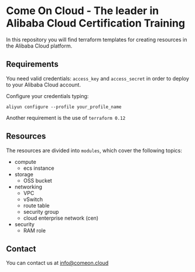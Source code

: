 # Come On Cloud - The leader in Alibaba Cloud Certification Training

In this repository you will find terraform templates for creating resources in the Alibaba Cloud platform.

## Requirements
You need valid credentials: `access_key` and `access_secret` in order to deploy to your Alibaba Cloud account.

Configure your credentials typing:
```
aliyun configure --profile your_profile_name
```

Another requirement is the use of `terraform 0.12`

## Resources
The resources are divided into `modules`, which cover the following topics:
* compute
  * ecs instance
* storage
  * OSS bucket
* networking
  * VPC
  * vSwitch
  * route table
  * security group
  * cloud enterprise network (cen)
* security
  * RAM role

## Contact
You can contact us at [info@comeon.cloud](mailto:info@comeon.cloud)
